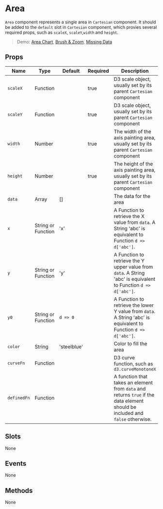 # Area

`Area` component represents a single area in `Cartesian` component. It should be added to the `default` slot in `Cartesian` component, which provies several required props, such as `scaleX`, `scaleY`,`width` and `height`.

> Demo: [Area Chart](#/gallery/area-chart), [Brush & Zoom](#/gallery/brush-and-zoom), [Missing Data](#/gallery/missing-data)


## Props

Name             | Type       | Default      | Required | Description
---------------- | ---------- | ------------ | -------- | -----------------------
`scaleX`         | Function   |              | true     | D3 scale object, usually set by its parent `Cartesian` component
`scaleY`         | Function   |              | true     | D3 scale object, usually set by its parent `Cartesian` component
`width`          | Number     |              | true     | The width of the axis painting area, usually set by its parent `Cartesian` component
`height`         | Number     |              | true     | The height of the axis painting area, usually set by its parent `Cartesian` component
`data`           | Array      | []           |          | The data for the area
`x`              | String or Function | 'x'          |          | A Function to retrieve the X value from `data`. A String 'abc' is equivalent to Function `d => d['abc']`.
`y`              | String or Function | 'y'          |          | A Function to retrieve the Y upper value from `data`. A String 'abc' is equivalent to Function `d => d['abc']`.
`y0`             | String or Function | `d => 0`     |          | A Function to retrieve the lower Y value from `data`. A String 'abc' is equivalent to Function `d => d['abc']`.
`color`          | String     | 'steelblue'  |          | Color to fill the area
`curveFn`        | Function   |              |          | D3 curve function, such as `d3.curveMonotoneX`
`definedFn`      | Function   |              |          | A function that takes an element from `data` and returns `true` if the data element should be included and `false` otherwise.

## Slots

None

## Events

None

## Methods

None